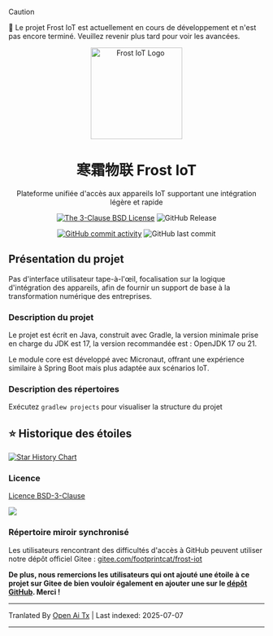 > [!CAUTION]
> 🚧 Le projet Frost IoT est actuellement en cours de développement et n'est pas encore terminé. Veuillez revenir plus tard pour voir les avancées.

<div align="center">

<p>
    <img src="https://raw.githubusercontent.com/footprintcat/frost-iot/main/./docs/assets/logo/frostiot.svg" width="180" height="180" alt="Frost IoT Logo" />
</p>

# 寒霜物联 Frost IoT

Plateforme unifiée d'accès aux appareils IoT supportant une intégration légère et rapide

<!-- https://shields.io/badges/static-badge -->
[![The 3-Clause BSD License](https://img.shields.io/badge/License-BSD--3--Clause_License-cyan?logo=bsd)](https://opensource.org/license/BSD-3-Clause) ![GitHub Release](https://img.shields.io/github/v/release/footprintcat/frost-iot)

[![GitHub commit activity](https://img.shields.io/github/commit-activity/t/footprintcat/frost-iot)](https://github.com/footprintcat/frost-iot/commits/) ![GitHub last commit](https://img.shields.io/github/last-commit/footprintcat/frost-iot)
</div>

## Présentation du projet

Pas d'interface utilisateur tape-à-l'œil, focalisation sur la logique d'intégration des appareils, afin de fournir un support de base à la transformation numérique des entreprises.

### Description du projet

Le projet est écrit en Java, construit avec Gradle, la version minimale prise en charge du JDK est 17, la version recommandée est : OpenJDK 17 ou 21.

Le module core est développé avec Micronaut, offrant une expérience similaire à Spring Boot mais plus adaptée aux scénarios IoT.

### Description des répertoires

Exécutez `gradlew projects` pour visualiser la structure du projet

<!--
```
<root>
  |- common: Package commun
  |- design: Ressources de conception
```
-->

## ⭐ Historique des étoiles

[![Star History Chart](https://api.star-history.com/svg?repos=footprintcat/frost-iot&type=Date)](https://www.star-history.com/#footprintcat/frost-iot&Date)

### Licence

[Licence BSD-3-Clause](LICENSE)

![](https://raw.githubusercontent.com/footprintcat/frost-iot/main/./docs/diagram/许可证说明.embed.svg)

### Répertoire miroir synchronisé

Les utilisateurs rencontrant des difficultés d'accès à GitHub peuvent utiliser notre dépôt officiel Gitee : [gitee.com/footprintcat/frost-iot](https://gitee.com/footprintcat/frost-iot)

**De plus, nous remercions les utilisateurs qui ont ajouté une étoile à ce projet sur Gitee de bien vouloir également en ajouter une sur le [dépôt GitHub](https://github.com/footprintcat/frost-iot). Merci !**

---

Tranlated By [Open Ai Tx](https://github.com/OpenAiTx/OpenAiTx) | Last indexed: 2025-07-07

---